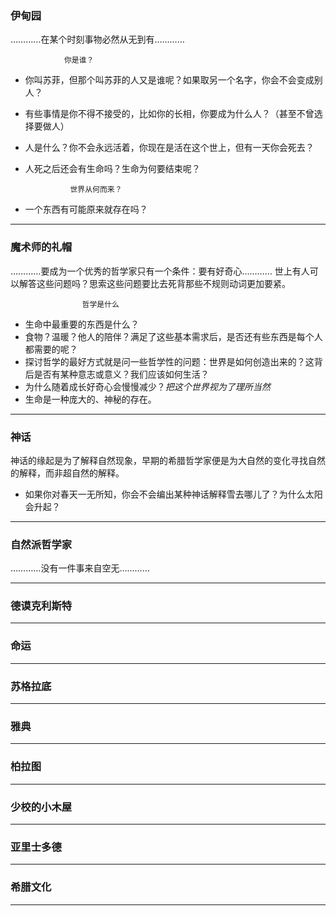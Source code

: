 ### 伊甸园
…………在某个时刻事物必然从无到有…………

                你是谁？ 

* 你叫苏菲，但那个叫苏菲的人又是谁呢？如果取另一个名字，你会不会变成别人？
* 有些事情是你不得不接受的，比如你的长相，你要成为什么人？（甚至不曾选择要做人）
* 人是什么？你不会永远活着，你现在是活在这个世上，但有一天你会死去？
* 人死之后还会有生命吗？生命为何要结束呢？


                世界从何而来？

* 一个东西有可能原来就存在吗？


***
### 魔术师的礼帽
…………要成为一个优秀的哲学家只有一个条件：要有好奇心…………
世上有人可以解答这些问题吗？思索这些问题要比去死背那些不规则动词更加要紧。

                    哲学是什么
* 生命中最重要的东西是什么？
* 食物？温暖？他人的陪伴？满足了这些基本需求后，是否还有些东西是每个人都需要的呢？
* 探讨哲学的最好方式就是问一些哲学性的问题：世界是如何创造出来的？这背后是否有某种意志或意义？我们应该如何生活？
* 为什么随着成长好奇心会慢慢减少？*把这个世界视为了理所当然*
* 生命是一种庞大的、神秘的存在。

***
### 神话
神话的缘起是为了解释自然现象，早期的希腊哲学家便是为大自然的变化寻找自然的解释，而非超自然的解释。
* 如果你对春天一无所知，你会不会编出某种神话解释雪去哪儿了？为什么太阳会升起？
***
### 自然派哲学家
…………没有一件事来自空无…………

***
### 德谟克利斯特

***
### 命运

***
### 苏格拉底

***
### 雅典

***
### 柏拉图

***
### 少校的小木屋

***
### 亚里士多德

***
### 希腊文化

***

